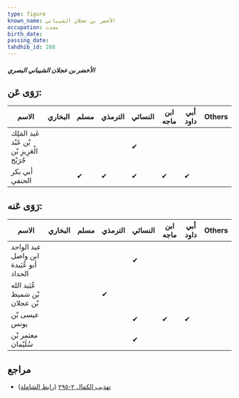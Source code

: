 ```yaml
---
type: figure
known_name: الأخضر بن عجلان الشيباني
occupation: محدث
birth_date:
passing_date:
tahdhib_id: 288
---
```

##### الأخضر بن عجلان الشيباني البصري

## رَوَى عَن:
| الاسم                                         | البخاري | مسلم | الترمذي | النسائي | ابن ماجه | أبي داود | Others |
| --------------------------------------------- | ------- | ---- | ------- | ------- | -------- | -------- | ------ |
| عَبد المَلِك بْن عَبْد الْعَزِيزِ بْن جُرَيْج |         |      |         | ✔       |          |          |        |
| أبي بكر الحنفي                                |         | ✔    | ✔       | ✔       | ✔        | ✔        |        |
## رَوَى عَنه:
| الاسم                                  | البخاري | مسلم | الترمذي | النسائي | ابن ماجه | أبي داود | Others |
| -------------------------------------- | ------- | ---- | ------- | ------- | -------- | -------- | ------ |
| عبد الواحد ابن واصل أبو عُبَيدة الحداد |         |      |         | ✔       |          |          |        |
| عُبَيد الله بْن شميط بْن عجلان         |         |      | ✔       |         |          |          |        |
| عيسى بْن يونس                          |         |      |         | ✔       | ✔        | ✔        |        |
| معتمر بْن سُلَيْمان                    |         |      |         | ✔       |          |          |        |
## مراجع
- [تهذيب الكمال ٢-٢٩٥](obsidian://open?vault=Tahdhib-al-Kamal&file=Figures/٢٨٨-الأخضر%20بن%20عجلان%20الشيباني%20البصري) ([رابط الشاملة](https://shamela.ws/book/3722/776))